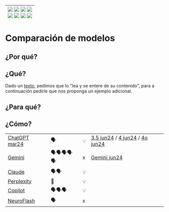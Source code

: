 <div align=right>

|[![](https://img.shields.io/badge/-Inicio-FFF?style=flat&logo=Emlakjet&logoColor=black)](/README.md) [![](https://img.shields.io/badge/-Introducción-FFF?style=flat&logo=abbrobotstudio&logoColor=black)](/documentos/intro.md) [![](https://img.shields.io/badge/-Modelos_de_lenguaje-FFF?style=flat&logo=LiveChat&logoColor=black)](/documentos/LLMs.md) [![](https://img.shields.io/badge/-Panorámica-FFF?style=flat&logo=openstreetmap&logoColor=black)](/documentos/panoramica.md)<br>  [![](https://img.shields.io/badge/-Prompts-FFF?style=flat&logo=Proton&logoColor=black)](/documentos/prompts/README.md) [![](https://img.shields.io/badge/-Ing,_de_prompts-FFF?style=flat&logo=googleearthengine&logoColor=black)](/documentos/ingenieriaDePrompts/README.md) [![](https://img.shields.io/badge/-Patrones-FFF?style=flat&logo=textpattern&logoColor=black)](/documentos/ingenieriaDePrompts/patrones/README.md) [![](https://img.shields.io/badge/-Casos_de_uso-FFF?style=flat&logo=gitbook&logoColor=black)](/documentos/casosDeUso/README.md)|
|-:|

</div>

# Comparación de modelos

## ¿Por qué?

## ¿Qué?

Dado un [texto](https://github.com/mmasias/23-24-DSI/blob/ff88393a680170431b59e733f059441126f13304/temario/01-modelosNegocioInnovacion/analisisDAFO/README.md), pedimos que lo "lea y se entere de su contenido", para a continuación pedirle que nos proponga un ejemplo adicional.

## ¿Para qué?

## ¿Cómo?

|||||
|-|-|-|-|
|[ChatGPT mar24](https://chat.openai.com/share/91477b34-bdbd-4049-a01c-f92891cb5b90)|🗣️|💡|[3.5 jun24](https://chatgpt.com/share/646bafa8-8385-4bbe-8517-54e2e3398786) / [4 jun24](https://chatgpt.com/share/df5e7dba-6f37-4e6b-a70e-c093fc79c551) / [4o jun24](https://chatgpt.com/share/80be58b4-5b4b-483a-81c4-af369633dba5)
|[Gemini](https://g.co/gemini/share/9362595521ea)|🗣️🗣️🗣️🗣️🗣️|x|[Gemini jun24](https://g.co/gemini/share/cf79d00ed85a)
|[Claude](https://claude.ai/chat/63a68675-1016-4c0c-b88e-2462176db09c)|🗣️🗣️|💡|
|[Perplexity](https://www.perplexity.ai/search/Considera-este-texto-zoUwsBPGR4aD.VAPbXuW9Q)|🤔|💡|
|[Copilot](https://copilot.microsoft.com/?q=%C2%BFQu%C3%A9+es+Copilot%3F&showconv=1&filters=+wholepagesharingscenario%3A%22ConversationWholeThread%22&shareId=b035e801-d34b-4dce-be72-99b8b1c7ed4a&shtc=0&shsc=Codex_ConversationMode&form=EX0050&shid=1db4efd4-eb76-4890-a20e-b4d88c53f0a7&shtp=GetUrl&shtk=QW7DoWxpc2lzIERBRk8geSBMaW1pdGFjaW9uZXMgZGVsIExpZW56byBkZSBNb2RlbG8gZGUgTmVnb2Npbw%3D%3D&shdk=QXF1w60gZXN0w6EgdW5hIHJlc3B1ZXN0YSBxdWUgaGUgb2J0ZW5pZG8gY29uIE1pY3Jvc29mdCBDb3BpbG90LCBlbCBwcmltZXIgbW90b3IgZGUgcmVzcHVlc3RhcyBjb24gdGVjbm9sb2fDrWEgZGUgaW50ZWxpZ2VuY2lhIGFydGlmaWNpYWwgZGVsIG11bmRvLiBTZWxlY2Npb25lIGVzdGEgb3BjacOzbiBwYXJhIHZlciBsYSByZXNwdWVzdGEgY29tcGxldGEgbyBwcnXDqWJlbGEgdXN0ZWQgbWlzbW8u&shhk=3oJIGZeJ%2BwGnamy56wQ7r5iopMgvW5Gdd7oxXuZkg%2FE%3D&shth=OBFB.73FF6ADE8CC93B6ED1EDA1CE557E2E09)|🗣️🗣️🗣️|💡|
|[NeuroFlash](https://app.neuro-flash.com/ai-writer/dbccb165afee13738f78a3f7333d19c5/preview)|🗣️|x|
